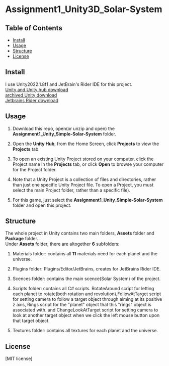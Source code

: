 # Assignment1_Unity3D_Solar-System

## Table of Contents

- [Install](#install)
- [Usage](#usage)
- [Structure](#Structure)
- [License](#license)

## Install

I use Unity2022.1.8f1 and JetBrain's Rider IDE for this project.<br>
[Unity and Unity hub download](https://unity3d.com/get-unity/download)<br>
[archived Unity download ](https://unity3d.com/get-unity/download/archive)<br>
[Jetbrains Rider download](https://www.jetbrains.com/rider/download/#section=windows)


## Usage

1. Download this repo, open(or unzip and open) the **Assignment1_Unity_Simple-Solar-System** folder.

2. Open the **Unity Hub**, from the Home Screen, click **Projects** to view the **Projects** tab.

3. To open an existing Unity Project stored on your computer, click the Project name in the **Projects** tab, or click **Open** to browse your computer for the Project folder.

4. Note that a Unity Project is a collection of files and directories, rather than just one specific Unity Project file. To open a Project, you must select the main Project folder, rather than a specific file).

5. For this game, just select the **Assignment1_Unity_Simple-Solar-System** folder and open this project.

## Structure

The whole project in Unity contains two main folders, **Assets** folder and **Package** folder.<br>
Under **Assets** folder, there are altogether **6** subfolders:

1. Materials folder: contains all **11** materials need for each planet and the universe.

2. Plugins folder: Plugins/Editor/JetBrains, creates for JetBrains Rider IDE.

3. Scences folder: contains the main scence(Solar System) of the project.

4. Scripts folder: contains all C# scripts. RotateAround script for letting each planet
to rotate(both rotation and revolution),FollowAtTarget script for setting camera to follow a 
target object through aiming at its positive z axis, Rings script for the "planet" object that this "rings" object is associated with. and ChangeLookAtTarget script for setting
camera to look at another target object when we click the left mouse button upon that target object.

5. Textures folder: contains all textures for each planet and the universe.

## License

[MIT license]
